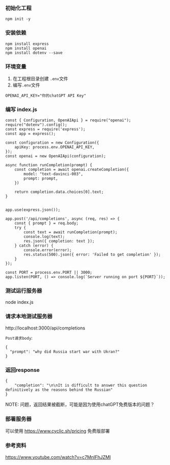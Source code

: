 ### 初始化工程
```
npm init -y
```
### 安装依赖
```
npm install express
npm install openai
npm install dotenv --save
```
### 环境变量
1. 在工程根目录创建 `.env`文件
2. 编写`.env`文件
```
OPENAI_API_KEY="你的chatGPT API Key"
```
### 编写 index.js
```
const { Configuration, OpenAIApi } = require("openai");
require("dotenv").config();
const express = require('express');
const app = express();

const configuration = new Configuration({
    apiKey: process.env.OPENAI_API_KEY,
});
const openai = new OpenAIApi(configuration);

async function runCompletion(prompt) {
    const completion = await openai.createCompletion({
        model: "text-davinci-003",
        prompt: prompt,
    })

    return completion.data.choices[0].text;
}


app.use(express.json());

app.post('/api/completions', async (req, res) => {
    const { prompt } = req.body;
    try {
        const text = await runCompletion(prompt);
        console.log(text);
        res.json({ completion: text });
    } catch (error) {
        console.error(error);
        res.status(500).json({ error: 'Failed to get completion' });
    }
});

const PORT = process.env.PORT || 3000;
app.listen(PORT, () => console.log(`Server running on port ${PORT}`));
```
### 测试运行服务器
node index.js

### 请求本地测试服务器
http://localhost:3000/api/completions

`Post请求body`:
```
{
  "prompt": "why did Russia start war with Ukran?"
}
```
### 返回response
```
{
    "completion": "\n\nIt is difficult to answer this question definitively as the reasons behind the Russian"
}
```
NOTE: 问题，返回结果被截断，可能是因为使用chatGPT免费版本的问题？

### 部署服务器
可以使用 https://www.cyclic.sh/pricing 免费版部署

### 参考资料
https://www.youtube.com/watch?v=c7MnlFhJZMI
